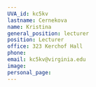 ```yaml
---
UVA_id: kc5kv
lastname: Cernekova
name: Kristina
general_position: lecturer
position: Lecturer
office: 323 Kerchof Hall
phone: 
email: kc5kv@virginia.edu
image: 
personal_page:
---
```

